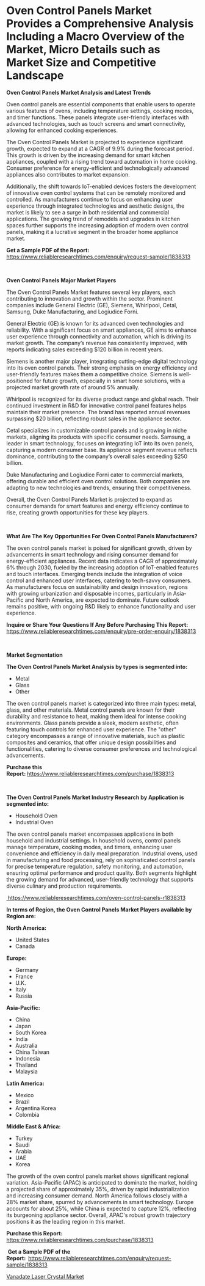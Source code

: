 <p><h1>Oven Control Panels Market Provides a Comprehensive Analysis Including a Macro Overview of the Market, Micro Details such as Market Size and Competitive Landscape</h1></p><p><strong>Oven Control Panels Market Analysis and Latest Trends</strong></p>
<p><p>Oven control panels are essential components that enable users to operate various features of ovens, including temperature settings, cooking modes, and timer functions. These panels integrate user-friendly interfaces with advanced technologies, such as touch screens and smart connectivity, allowing for enhanced cooking experiences.</p><p>The Oven Control Panels Market is projected to experience significant growth, expected to expand at a CAGR of 9.9% during the forecast period. This growth is driven by the increasing demand for smart kitchen appliances, coupled with a rising trend toward automation in home cooking. Consumer preference for energy-efficient and technologically advanced appliances also contributes to market expansion. </p><p>Additionally, the shift towards IoT-enabled devices fosters the development of innovative oven control systems that can be remotely monitored and controlled. As manufacturers continue to focus on enhancing user experience through integrated technologies and aesthetic designs, the market is likely to see a surge in both residential and commercial applications. The growing trend of remodels and upgrades in kitchen spaces further supports the increasing adoption of modern oven control panels, making it a lucrative segment in the broader home appliance market.</p></p>
<p><strong>Get a Sample PDF of the Report:&nbsp;</strong> <a href="https://www.reliableresearchtimes.com/enquiry/request-sample/1838313?utm_campaign=2206&utm_medium=2&utm_source=Github&utm_content=ia&utm_term=11022025&utm_id=oven-control-panels">https://www.reliableresearchtimes.com/enquiry/request-sample/1838313</a></p>
<p>&nbsp;</p>
<p><strong>Oven Control Panels Major Market Players</strong></p>
<p><p>The Oven Control Panels Market features several key players, each contributing to innovation and growth within the sector. Prominent companies include General Electric (GE), Siemens, Whirlpool, Cetal, Samsung, Duke Manufacturing, and Logiudice Forni.</p><p>General Electric (GE) is known for its advanced oven technologies and reliability. With a significant focus on smart appliances, GE aims to enhance user experience through connectivity and automation, which is driving its market growth. The company’s revenue has consistently improved, with reports indicating sales exceeding $120 billion in recent years.</p><p>Siemens is another major player, integrating cutting-edge digital technology into its oven control panels. Their strong emphasis on energy efficiency and user-friendly features makes them a competitive choice. Siemens is well-positioned for future growth, especially in smart home solutions, with a projected market growth rate of around 5% annually.</p><p>Whirlpool is recognized for its diverse product range and global reach. Their continued investment in R&D for innovative control panel features helps maintain their market presence. The brand has reported annual revenues surpassing $20 billion, reflecting robust sales in the appliance sector.</p><p>Cetal specializes in customizable control panels and is growing in niche markets, aligning its products with specific consumer needs. Samsung, a leader in smart technology, focuses on integrating IoT into its oven panels, capturing a modern consumer base. Its appliance segment revenue reflects dominance, contributing to the company’s overall sales exceeding $250 billion.</p><p>Duke Manufacturing and Logiudice Forni cater to commercial markets, offering durable and efficient oven control solutions. Both companies are adapting to new technologies and trends, ensuring their competitiveness.</p><p>Overall, the Oven Control Panels Market is projected to expand as consumer demands for smart features and energy efficiency continue to rise, creating growth opportunities for these key players.</p></p>
<p>&nbsp;</p>
<p><strong>What Are The Key Opportunities For Oven Control Panels Manufacturers?</strong></p>
<p><p>The oven control panels market is poised for significant growth, driven by advancements in smart technology and rising consumer demand for energy-efficient appliances. Recent data indicates a CAGR of approximately 6% through 2030, fueled by the increasing adoption of IoT-enabled features and touch interfaces. Emerging trends include the integration of voice control and enhanced user interfaces, catering to tech-savvy consumers. As manufacturers focus on sustainability and design innovation, regions with growing urbanization and disposable incomes, particularly in Asia-Pacific and North America, are expected to dominate. Future outlook remains positive, with ongoing R&D likely to enhance functionality and user experience.</p></p>
<p><strong>Inquire or Share Your Questions If Any Before Purchasing This Report:</strong> <a href="https://www.reliableresearchtimes.com/enquiry/pre-order-enquiry/1838313?utm_campaign=2206&utm_medium=2&utm_source=Github&utm_content=ia&utm_term=11022025&utm_id=oven-control-panels">https://www.reliableresearchtimes.com/enquiry/pre-order-enquiry/1838313</a></p>
<p>&nbsp;</p>
<p><strong>Market Segmentation</strong></p>
<p><strong>The Oven Control Panels Market Analysis by types is segmented into:</strong></p>
<p><ul><li>Metal</li><li>Glass</li><li>Other</li></ul></p>
<p><p>The oven control panels market is categorized into three main types: metal, glass, and other materials. Metal control panels are known for their durability and resistance to heat, making them ideal for intense cooking environments. Glass panels provide a sleek, modern aesthetic, often featuring touch controls for enhanced user experience. The "other" category encompasses a range of innovative materials, such as plastic composites and ceramics, that offer unique design possibilities and functionalities, catering to diverse consumer preferences and technological advancements.</p></p>
<p><strong>Purchase this Report:&nbsp;</strong><a href="https://www.reliableresearchtimes.com/purchase/1838313?utm_campaign=2206&utm_medium=2&utm_source=Github&utm_content=ia&utm_term=11022025&utm_id=oven-control-panels">https://www.reliableresearchtimes.com/purchase/1838313</a></p>
<p>&nbsp;</p>
<p><strong>The Oven Control Panels Market Industry Research by Application is segmented into:</strong></p>
<p><ul><li>Household Oven</li><li>Industrial Oven</li></ul></p>
<p><p>The oven control panels market encompasses applications in both household and industrial settings. In household ovens, control panels manage temperature, cooking modes, and timers, enhancing user convenience and efficiency in daily meal preparation. Industrial ovens, used in manufacturing and food processing, rely on sophisticated control panels for precise temperature regulation, safety monitoring, and automation, ensuring optimal performance and product quality. Both segments highlight the growing demand for advanced, user-friendly technology that supports diverse culinary and production requirements.</p></p>
<p><a href="https://www.reliableresearchtimes.com/oven-control-panels-r1838313?utm_campaign=2206&utm_medium=2&utm_source=Github&utm_content=ia&utm_term=11022025&utm_id=oven-control-panels">&nbsp;https://www.reliableresearchtimes.com/oven-control-panels-r1838313</a></p>
<p><strong>In terms of Region, the Oven Control Panels Market Players available by Region are:</strong></p>
<p>
    <p> <strong> North America: </strong>
        <ul>
            <li>United States</li>
            <li>Canada</li>
        </ul>
        </p> 
    <p> <strong> Europe: </strong>
        <ul>
            <li>Germany</li>
            <li>France</li>
            <li>U.K.</li>
            <li>Italy</li>
            <li>Russia</li>
        </ul>
        </p> 
    <p> <strong> Asia-Pacific: </strong>
        <ul>
            <li>China</li>
            <li>Japan</li>
            <li>South Korea</li>
            <li>India</li>
            <li>Australia</li>
            <li>China Taiwan</li>
            <li>Indonesia</li>
            <li>Thailand</li>
            <li>Malaysia</li>
        </ul>
        </p> 
    <p> <strong> Latin America: </strong>
        <ul>
            <li>Mexico</li>
            <li>Brazil</li>
            <li>Argentina Korea</li>
            <li>Colombia</li>
        </ul>
        </p> 
    <p> <strong> Middle East & Africa: </strong>
        <ul>
            <li>Turkey</li>
            <li>Saudi</li>
            <li>Arabia</li>
            <li>UAE</li>
            <li>Korea</li>
        </ul>
    </p>
    </p>
<p><p>The growth of the oven control panels market shows significant regional variation. Asia-Pacific (APAC) is anticipated to dominate the market, holding a projected share of approximately 35%, driven by rapid industrialization and increasing consumer demand. North America follows closely with a 28% market share, spurred by advancements in smart technology. Europe accounts for about 25%, while China is expected to capture 12%, reflecting its burgeoning appliance sector. Overall, APAC's robust growth trajectory positions it as the leading region in this market.</p></p>
<p><strong>Purchase this Report: </strong><a href="https://www.reliableresearchtimes.com/purchase/1838313?utm_campaign=2206&utm_medium=2&utm_source=Github&utm_content=ia&utm_term=11022025&utm_id=oven-control-panels">https://www.reliableresearchtimes.com/purchase/1838313</a></p>
<p>&nbsp;<strong>Get a Sample PDF of the Report:&nbsp;&nbsp;</strong><a href="https://www.reliableresearchtimes.com/enquiry/request-sample/1838313?utm_campaign=2206&utm_medium=2&utm_source=Github&utm_content=ia&utm_term=11022025&utm_id=oven-control-panels">https://www.reliableresearchtimes.com/enquiry/request-sample/1838313</a></p>
<p><strong></strong></p>
<p><p><a href="https://github.com/wwwkeltoum/Market-Research-Report-List-5/blob/main/vanadate-laser-crystal-market.md?utm_campaign=2206&utm_medium=2&utm_source=Github&utm_content=ia&utm_term=11022025&utm_id=oven-control-panels">Vanadate Laser Crystal Market</a></p></p>